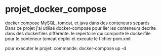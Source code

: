 # projet_docker_compose
docker compose MySQL, tomcat, et java dans des conteneurs séparés
Dans ce projet j'ai utilisé docker-compose pour lier les conteneurs decrite dans des dockerfiles differente.
le repertoire qui comporte le dockerfile pour le conteneur tomcat déploi et execute le fichier pom.xml.

pour executer le projet:
commande: docker-compose up -d 
